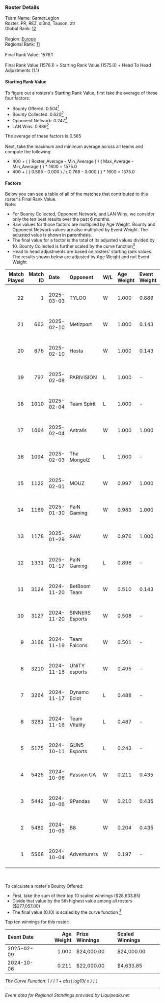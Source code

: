 ### Roster Details<br />
Team Name: GamerLegion<br />
Roster: PR, REZ, sl3nd, Tauson, ztr<br />
Global Rank: [12](../standings_global.md)<br />
<br />
Region: [Europe]( ../standings_europe.md)<br />
Regional Rank: [11]( ../standings_europe.md)<br />
<br />
Final Rank Value:  1576.1<br />
<br />
Final Rank Value (1576.1) = Starting Rank Value (1575.0) + Head To Head Adjustments (1.1)<br />

#### Starting Rank Value<br />
To figure out a rosters's Starting Rank Value, first take the average of these four factors:<br />
- Bounty Offered: 0.504[<sup>1</sup>](#table2)
- Bounty Collected: 0.620[<sup>2</sup>](#table1)
- Opponent Network: 0.247[<sup>2</sup>](#table1)
- LAN Wins: 0.889[<sup>2</sup>](#table1)

The average of these factors is 0.565<br />
<br />
Next, take the maximum and minimum average across all teams and compute the following:<br />
- 400 + ( ( Roster_Average - Min_Average ) / ( Max_Average - Min_Average ) ) * 1600 = 1575.0
- 400 + ( ( 0.565 - 0.000 ) / ( 0.769 - 0.000 ) ) * 1600 = 1575.0


#### Factors<br />
Below you can see a table of all of the matches that contributed to this roster's Final Rank Value.<br />
Note:<br />

- For Bounty Collected, Opponent Network, and LAN Wins, we consider only the ten best results over the past 6 months.
- Raw values for those factors are multiplied by Age Weight. Bounty and Opponent Network values are also multiplied by Event Weight. The adjusted value is shown in parenthesis.
- The final value for a factor is the total of its adjusted values divided by 10. Bounty Collected is further scaled by the curve function[<sup>3</sup>](#curveFunction)
- Head to head adjustments are based on rosters' starting rank values. The results shown below are adjusted by Age Weight and not Event Weight
<span id="table1"></span><br />


| Match Played | Match ID | Date       | Opponent        | W/L | Age Weight | Event Weight | Bounty Collected | Opponent Network | LAN Wins  | H2H Adj. | Roster                           |
| -: | -: | :- | :- | :- | :- | :- | :- | :- | :- | -: | :- |
|           22 |        1 | 2025-03-03 | TYLOO           | W   | 1.000      | 0.889        | 0.021 (0.019)    | 0.198 (0.176)    | 1 (1.000) |     1.70 | PR, REZ, sl3nd, Tauson, ztr      |
|           21 |      663 | 2025-02-10 | Metizport       | W   | 1.000      | 0.143        | 0.087 (0.012)    | 0.517 (0.074)    | 0 (0.000) |     1.62 | PR, REZ, sl3nd, Tauson, ztr      |
|           20 |      676 | 2025-02-10 | Hesta           | W   | 1.000      | 0.143        | -                | 0.676 (0.097)    | -         |     0.45 | PR, REZ, sl3nd, Tauson, ztr      |
|           19 |      797 | 2025-02-08 | PARIVISION      | L   | 1.000      | -            | -                | -                | -         |   -30.87 | PR, REZ, sl3nd, Tauson, ztr      |
|           18 |     1010 | 2025-02-04 | Team Spirit     | L   | 1.000      | -            | -                | -                | -         |    -3.78 | PR, REZ, sl3nd, Tauson, ztr      |
|           17 |     1064 | 2025-02-04 | Astralis        | W   | 1.000      | 1.000        | 0.734 (0.734)    | 0.811 (0.811)    | 1 (1.000) |    23.47 | PR, REZ, sl3nd, Tauson, ztr      |
|           16 |     1094 | 2025-02-03 | The MongolZ     | L   | 1.000      | -            | -                | -                | -         |    -5.01 | PR, REZ, sl3nd, Tauson, ztr      |
|           15 |     1122 | 2025-02-01 | MOUZ            | W   | 0.997      | 1.000        | 1.000 (0.997)    | 0.420 (0.419)    | 1 (0.997) |    27.40 | PR, REZ, sl3nd, Tauson, ztr      |
|           14 |     1169 | 2025-01-30 | PaiN Gaming     | W   | 0.983      | 1.000        | 0.333 (0.328)    | 0.406 (0.399)    | 1 (0.983) |    14.20 | PR, REZ, sl3nd, Tauson, ztr      |
|           13 |     1178 | 2025-01-29 | SAW             | W   | 0.976      | 1.000        | 0.315 (0.307)    | 0.333 (0.325)    | 1 (0.976) |     8.40 | PR, REZ, sl3nd, Tauson, ztr      |
|           12 |     1331 | 2025-01-17 | PaiN Gaming     | L   | 0.896      | -            | -                | -                | -         |   -16.57 | PR, REZ, sl3nd, Tauson, ztr      |
|           11 |     3124 | 2024-11-20 | BetBoom Team    | W   | 0.510      | 0.143        | 0.122 (0.009)    | -                | 1 (0.510) |     1.12 | FL4MUS, sl3nd, Tauson, volt, ztr |
|           10 |     3127 | 2024-11-20 | SINNERS Esports | W   | 0.508      | -            | -                | -                | 1 (0.508) |     0.74 | FL4MUS, sl3nd, Tauson, volt, ztr |
|            9 |     3168 | 2024-11-19 | Team Falcons    | W   | 0.501      | -            | -                | -                | 1 (0.501) |     0.19 | FL4MUS, sl3nd, Tauson, volt, ztr |
|            8 |     3210 | 2024-11-18 | UNiTY esports   | W   | 0.495      | -            | -                | -                | 1 (0.495) |     0.33 | FL4MUS, sl3nd, Tauson, volt, ztr |
|            7 |     3264 | 2024-11-17 | Dynamo Eclot    | L   | 0.488      | -            | -                | -                | -         |   -14.28 | FL4MUS, sl3nd, Tauson, volt, ztr |
|            6 |     3281 | 2024-11-16 | Team Vitality   | L   | 0.487      | -            | -                | -                | -         |    -2.00 | FL4MUS, sl3nd, Tauson, volt, ztr |
|            5 |     5175 | 2024-10-11 | GUN5 Esports    | L   | 0.243      | -            | -                | -                | -         |    -7.37 | FL4MUS, sl3nd, Tauson, volt, ztr |
|            4 |     5425 | 2024-10-06 | Passion UA      | W   | 0.211      | 0.435        | 0.027 (0.002)    | 0.495 (0.045)    | -         |     0.22 | FL4MUS, sl3nd, Tauson, volt, ztr |
|            3 |     5442 | 2024-10-06 | 9Pandas         | W   | 0.210      | 0.435        | 0.104 (0.009)    | 0.628 (0.057)    | -         |     0.33 | FL4MUS, sl3nd, Tauson, volt, ztr |
|            2 |     5482 | 2024-10-05 | B8              | W   | 0.204      | 0.435        | 0.148 (0.013)    | 0.790 (0.070)    | -         |     0.77 | FL4MUS, sl3nd, Tauson, volt, ztr |
|            1 |     5568 | 2024-10-04 | Adventurers     | W   | 0.197      | -            | -                | -                | -         |     0.09 | FL4MUS, sl3nd, Tauson, volt, ztr |

<br />
<span id="table2"></span><br />
To calculate a roster's Bounty Offered:<br />

- First, take the sum of their top 10 scaled winnings ($28,633.85)
- Divide that value by the 5th highest value among all rosters ($277,057.00)
- The final value (0.10) is scaled by the curve function.[<sup>3</sup>](#curveFunction)

Top ten winnings for this roster:<br />

| Event Date | Age Weight | Prize Winnings | Scaled Winnings |
| :- | -: | :- | :- |
| 2025-02-09 |      1.000 | $24,000.00     | $24,000.00      |
| 2024-10-06 |      0.211 | $22,000.00     | $4,633.85       |


<span id="curveFunction"></span>_The Curve Function: 1 / ( 1 + abs( log10( x ) ) )_<br />

---
_Event data for Regional Standings provided by Liquipedia.net_<br />
